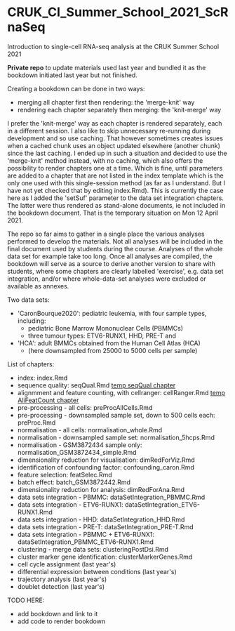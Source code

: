 # CRUK_CI_Summer_School_2021_ScRnaSeq
Introduction to single-cell RNA-seq analysis at the CRUK Summer School 2021

**Private repo** to update materials used last year and bundled it as the bookdown initiated last year but not finished.

Creating a bookdown can be done in two ways:

* merging all chapter first then rendering: the 'merge-knit' way
* rendering each chapter separately then merging: the 'knit-merge' way

I prefer the 'knit-merge' way as each chapter is rendered separately, each in a different session. I also like to skip unnecessary re-running during development and so use caching. That however sometimes creates issues when a cached chunk uses an object updated elsewhere (another chunk) since the last caching. I ended up in such a situation and decided to use the 'merge-knit' method instead, with no caching, which also offers the possibility to render chapters one at a time. Which is fine, until parameters are added to a chapter that are not listed in the index template which is the only one used with this single-session method (as far as I understand. But I have not yet checked that by editing index.Rmd). This is currently the case here as I added the 'setSuf' parameter to the data set integration chapters. The latter were thus rendered as stand-alone documents, ie not included in the bookdown document. That is the temporary situation on Mon 12 April 2021.

The repo so far aims to gather in a single place the various analyses performed to develop the materials. Not all analyses will be included in the final document used by students during the course. Analyses of the whole data set for example take too long. Once all analyses are compiled, the bookdown will serve as a source to derive another version to share with students, where some chapters are clearly labelled 'exercise', e.g. data set integration, and/or where whole-data-set analyses were excluded or available as annexes.  

Two data sets:

* 'CaronBourque2020': pediatric leukemia, with four sample types, including:
  * pediatric Bone Marrow Mononuclear Cells (PBMMCs)
  * three tumour types: ETV6-RUNX1, HHD, PRE-T and  
* 'HCA': adult BMMCs obtained from the Human Cell Atlas (HCA)
  * (here downsampled from 25000 to 5000 cells per sample)

List of chapters:

* index: index.Rmd
* sequence quality: seqQual.Rmd [temp seqQual chapter](AnaWiSce/Ana1/BookDownMkWoC/SeqQualTop.html)
* alignmment and feature counting, with cellranger: cellRanger.Rmd [temp AliFeatCount chapter](AnaWiSce/Ana1/BookDownMkWoC/AliFeatCountTop.html)
* pre-processing - all cells: preProcAllCells.Rmd
* pre-processing - downsampled sample set, down to 500 cells each: preProc.Rmd
* normalisation - all cells: normalisation_whole.Rmd
* normalisation - downsampled sample set: normalisation_5hcps.Rmd
* normalisation - GSM3872434 sample only: normalisation_GSM3872434_simple.Rmd
* dimensionality reduction for visualisation: dimRedForViz.Rmd
* identification of confounding factor: confounding_caron.Rmd
* feature selection: featSelec.Rmd
* batch effect: batch_GSM3872442.Rmd
* dimensionality reduction for analysis: dimRedForAna.Rmd
* data sets integration - PBMMC: dataSetIntegration_PBMMC.Rmd
* data sets integration - ETV6-RUNX1: dataSetIntegration_ETV6-RUNX1.Rmd
* data sets integration - HHD: dataSetIntegration_HHD.Rmd
* data sets integration - PRE-T: dataSetIntegration_PRE-T.Rmd
* data sets integration - PBMMC + ETV6-RUNX1: dataSetIntegration_PBMMC_ETV6-RUNX1.Rmd
* clustering - merge data sets: clusteringPostDsi.Rmd
* cluster marker gene identification: clusterMarkerGenes.Rmd
* cell cycle assignment (last year's)
* differential expression between conditions (last year's)
* trajectory analysis (last year's)
* doublet detection (last year's)

TODO HERE:

* add bookdown and link to it
* add code to render bookdown
